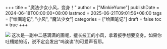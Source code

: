 +++
title = "魔法少女小风，变身！"
author = ["MinkieYume"]
publishDate = 2024-06-18T00:00:00+08:00
lastmod = 2025-06-21T09:01:56+08:00
tags = ["绘画笔记", "小风", "魔法少女"]
categories = ["绘画笔记"]
draft = false
toc = true
+++

![](/ox-hugo/minkie2.png)
这次是一副中二感满满的画呢，擅长技工的小风，拿着扳手想要变身。如果你吐槽她的话，说不定会发出“呜诶诶”的可爱声音耶。
